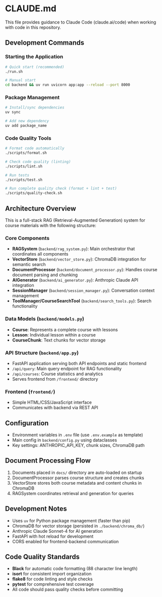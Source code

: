 # CLAUDE.md

This file provides guidance to Claude Code (claude.ai/code) when working with code in this repository.

## Development Commands

### Starting the Application
```bash
# Quick start (recommended)
./run.sh

# Manual start
cd backend && uv run uvicorn app:app --reload --port 8000
```

### Package Management
```bash
# Install/sync dependencies
uv sync

# Add new dependency
uv add package_name
```

### Code Quality Tools
```bash
# Format code automatically
./scripts/format.sh

# Check code quality (linting)
./scripts/lint.sh

# Run tests
./scripts/test.sh

# Run complete quality check (format + lint + test)
./scripts/quality-check.sh
```

## Architecture Overview

This is a full-stack RAG (Retrieval-Augmented Generation) system for course materials with the following structure:

### Core Components

- **RAGSystem** (`backend/rag_system.py`): Main orchestrator that coordinates all components
- **VectorStore** (`backend/vector_store.py`): ChromaDB integration for semantic search
- **DocumentProcessor** (`backend/document_processor.py`): Handles course document parsing and chunking
- **AIGenerator** (`backend/ai_generator.py`): Anthropic Claude API integration
- **SessionManager** (`backend/session_manager.py`): Conversation context management
- **ToolManager/CourseSearchTool** (`backend/search_tools.py`): Search functionality

### Data Models (`backend/models.py`)
- **Course**: Represents a complete course with lessons
- **Lesson**: Individual lesson within a course
- **CourseChunk**: Text chunks for vector storage

### API Structure (`backend/app.py`)
- FastAPI application serving both API endpoints and static frontend
- `/api/query`: Main query endpoint for RAG functionality
- `/api/courses`: Course statistics and analytics
- Serves frontend from `/frontend/` directory

### Frontend (`frontend/`)
- Simple HTML/CSS/JavaScript interface
- Communicates with backend via REST API

## Configuration

- Environment variables in `.env` file (use `.env.example` as template)
- Main config in `backend/config.py` using dataclasses
- Key settings: ANTHROPIC_API_KEY, chunk sizes, ChromaDB path

## Document Processing Flow

1. Documents placed in `docs/` directory are auto-loaded on startup
2. DocumentProcessor parses course structure and creates chunks
3. VectorStore stores both course metadata and content chunks in ChromaDB
4. RAGSystem coordinates retrieval and generation for queries

## Development Notes

- Uses `uv` for Python package management (faster than pip)
- ChromaDB for vector storage (persisted in `./backend/chroma_db/`)
- Anthropic Claude Sonnet-4 for AI generation
- FastAPI with hot reload for development
- CORS enabled for frontend-backend communication

## Code Quality Standards

- **Black** for automatic code formatting (88 character line length)
- **isort** for consistent import organization
- **flake8** for code linting and style checks
- **pytest** for comprehensive test coverage
- All code should pass quality checks before committing